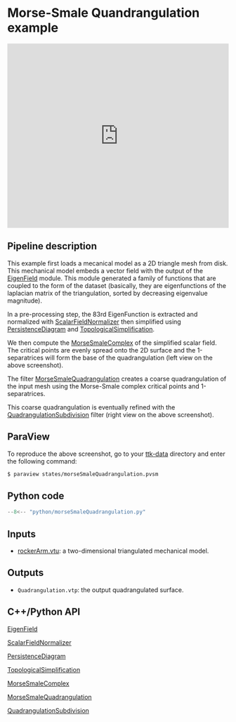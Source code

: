 # Morse-Smale Quandrangulation example

<!--[![Morse-Smale Quadrangulation example video tutorial](https://topology-tool-kit.github.io/img/gallery/morseSmaleQuadrangulation.jpg)](https://www.youtube.com/watch?v=eNW8l5PlgpU)-->

<iframe width="100%" height="420"
src="https://www.youtube.com/embed/eNW8l5PlgpU" frameborder="0"
allowfullscreen></iframe>

## Pipeline description

This example first loads a mecanical model as a 2D triangle mesh from
disk. This mechanical model embeds a vector field with the output of
the
[EigenField](https://topology-tool-kit.github.io/doc/html/classttkEigenField.html)
module. This module generated a family of functions that are coupled
to the form of the dataset (basically, they are eigenfunctions of the
laplacian matrix of the triangulation, sorted by decreasing eigenvalue
magnitude).

In a pre-processing step, the 83rd EigenFunction is extracted and
normalized with
[ScalarFieldNormalizer](https://topology-tool-kit.github.io/doc/html/classttkScalarFieldNormalizer.html)
then simplified using
[PersistenceDiagram](https://topology-tool-kit.github.io/doc/html/classttkPersistenceDiagram.html)
and
[TopologicalSimplification](https://topology-tool-kit.github.io/doc/html/classttkTopologicalSimplification.html).

We then compute the
[MorseSmaleComplex](https://topology-tool-kit.github.io/doc/html/classttkMorseSmaleComplex.html)
of the simplified scalar field. The critical points are evenly spread
onto the 2D surface and the 1-separatrices will form the base of the
quadrangulation (left view on the above screenshot).

The filter
[MorseSmaleQuadrangulation](https://topology-tool-kit.github.io/doc/html/classttkMorseSmaleQuadrangulation.html)
creates a coarse quadrangulation of the input mesh using the
Morse-Smale complex critical points and 1-separatrices.

This coarse quadrangulation is eventually refined with the
[QuadrangulationSubdivision](https://topology-tool-kit.github.io/doc/html/classttkQuadrangulationSubdivision.html)
filter (right view on the above screenshot).

## ParaView
To reproduce the above screenshot, go to your [ttk-data](https://github.com/topology-tool-kit/ttk-data) directory and enter the following command:
``` bash
$ paraview states/morseSmaleQuadrangulation.pvsm
```

## Python code

``` python  linenums="1"
--8<-- "python/morseSmaleQuadrangulation.py"
```

## Inputs
- [rockerArm.vtu](https://github.com/topology-tool-kit/ttk-data/raw/dev/rockerArm.vtu): a two-dimensional triangulated mechanical model.

## Outputs
- `Quadrangulation.vtp`: the output quadrangulated surface.


## C++/Python API

[EigenField](https://topology-tool-kit.github.io/doc/html/classttkEigenField.html)

[ScalarFieldNormalizer](https://topology-tool-kit.github.io/doc/html/classttkScalarFieldNormalizer.html)

[PersistenceDiagram](https://topology-tool-kit.github.io/doc/html/classttkPersistenceDiagram.html)

[TopologicalSimplification](https://topology-tool-kit.github.io/doc/html/classttkTopologicalSimplification.html)

[MorseSmaleComplex](https://topology-tool-kit.github.io/doc/html/classttkMorseSmaleComplex.html)

[MorseSmaleQuadrangulation](https://topology-tool-kit.github.io/doc/html/classttkMorseSmaleQuadrangulation.html)

[QuadrangulationSubdivision](https://topology-tool-kit.github.io/doc/html/classttkQuadrangulationSubdivision.html)
